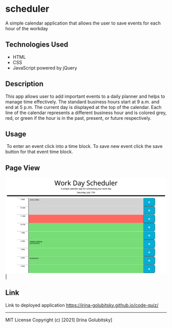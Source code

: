 # scheduler

A simple calendar application that allows the user to save events for each hour of the workday
​
## Technologies Used

* HTML
* CSS
* JavaScript powered by jQuery
## Description 

 This app allows user to add important events to a daily planner and helps to manage time effectively. The standard business hours start at 9 a.m. and end at 5 p.m. The current day is displayed at the top of the calendar. Each line of the calendar represents a different business hour and is colored grey, red, or green if the hour is in the past, present, or future respectively.

## Usage 
​
To enter an event click into a time block. To save new event click the save button for that event time block.
## Page View

![alt text](assets/img/page-view.png)| 
## Link
Link to deployed application https://irina-golubitsky.github.io/code-quiz/

---
MIT License
Copyright (c) [2021] [Irina Golubitsky]